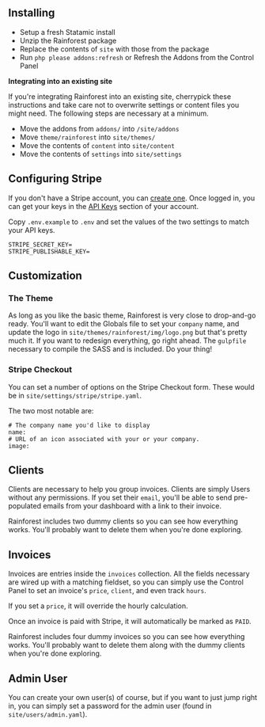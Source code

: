 ## Installing

- Setup a fresh Statamic install
- Unzip the Rainforest package
- Replace the contents of `site` with those from the package
- Run `php please addons:refresh` or Refresh the Addons from the Control Panel

**Integrating into an existing site**

If you're integrating Rainforest into an existing site, cherrypick these instructions and take care not to overwrite settings or content files you might need. The following steps are necessary at a minimum.

- Move the addons from `addons/` into `/site/addons`
- Move `theme/rainforest` into `site/themes/`
- Move the contents of `content` into `site/content`
- Move the contents of `settings` into `site/settings`

## Configuring Stripe

If you don't have a Stripe account, you can [create one](https://dashboard.stripe.com/register). Once logged in, you can get your keys in the [API Keys](https://dashboard.stripe.com/account/apikeys) section of your account.

Copy `.env.example` to `.env` and set the values of the two settings to match your API keys.

```
STRIPE_SECRET_KEY=
STRIPE_PUBLISHABLE_KEY=
```

## Customization


### The Theme
As long as you like the basic theme, Rainforest is very close to drop-and-go ready. You'll want to edit the Globals file to set your `company` name, and update the logo in `site/themes/rainforest/img/logo.png` but that's pretty much it. If you want to redesign everything, go right ahead. The `gulpfile` necessary to compile the SASS and is included. Do your thing!

### Stripe Checkout

You can set a number of options on the Stripe Checkout form. These would be in `site/settings/stripe/stripe.yaml`.

The two most notable are:

```
# The company name you'd like to display
name:
# URL of an icon associated with your or your company.
image:
```

## Clients

Clients are necessary to help you group invoices. Clients are simply Users without any permissions. If you set their `email`, you'll be able to send pre-populated emails from your dashboard with a link to their invoice.

Rainforest includes two dummy clients so you can see how everything works. You'll probably want to delete them when you're done exploring.

## Invoices

Invoices are entries inside the `invoices` collection. All the fields necessary are wired up with a matching fieldset, so you can simply use the Control Panel to set an invoice's `price`, `client`, and even track `hours`.

If you set a `price`, it will override the hourly calculation.

Once an invoice is paid with Stripe, it will automatically be marked as `PAID`.

Rainforest includes four dummy invoices so you can see how everything works. You'll probably want to delete them along with the dummy clients when you're done exploring.

## Admin User

You can create your own user(s) of course, but if you want to just jump right in, you can simply set a password for the admin user (found in `site/users/admin.yaml`).

